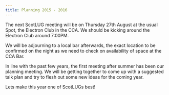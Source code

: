 ```yaml
---
title: Planning 2015 - 2016
---
```


The next ScotLUG meeting will be on Thursday 27th August at the usual Spot, the Electron Club in the CCA. We should be kicking around the Electron Club around 7:00PM.

We will be adjourning to a local bar afterwards, the exact location to be confirmed on the night as we need to check on availability of space at the CCA Bar.

In line with the past few years, the first meeting after summer has been our planning meeting. We will be getting together to come up with a suggested talk plan and try to flesh out some new ideas for the coming year.

Lets make this year one of ScotLUGs best!

